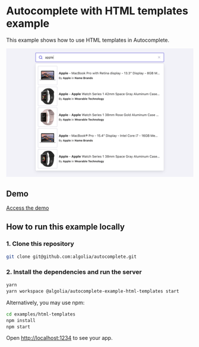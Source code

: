 # Autocomplete with HTML templates example

This example shows how to use HTML templates in Autocomplete.

<p align="center"><img src="capture.png?raw=true" alt="A capture of the Autocomplete with HTML templates example" /></p>

## Demo

[Access the demo](https://codesandbox.io/s/github/algolia/autocomplete/tree/next/examples/html-templates)

## How to run this example locally

### 1. Clone this repository

```sh
git clone git@github.com:algolia/autocomplete.git
```

### 2. Install the dependencies and run the server

```sh
yarn
yarn workspace @algolia/autocomplete-example-html-templates start
```

Alternatively, you may use npm:

```sh
cd examples/html-templates
npm install
npm start
```

Open <http://localhost:1234> to see your app.
